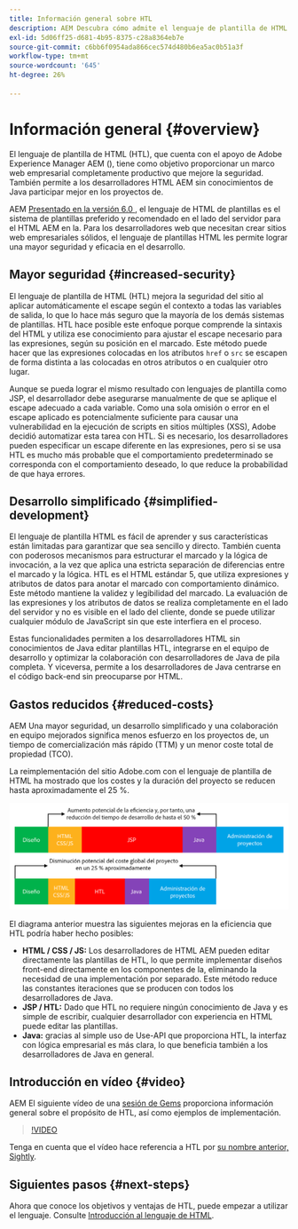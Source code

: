 ```yaml
---
title: Información general sobre HTL
description: AEM Descubra cómo admite el lenguaje de plantilla de HTML (HTL) para proporcionar un marco de trabajo web productivo a nivel empresarial que mejore la seguridad. Este marco permite a los desarrolladores HTML AEM sin conocimientos de Java participar mejor en los proyectos de la.
exl-id: 5d06ff25-d681-4b95-8375-c28a8364eb7e
source-git-commit: c6bb6f0954ada866cec574d480b6ea5ac0b51a3f
workflow-type: tm+mt
source-wordcount: '645'
ht-degree: 26%

---
```



# Información general {#overview}

El lenguaje de plantilla de HTML (HTL), que cuenta con el apoyo de Adobe Experience Manager AEM (), tiene como objetivo proporcionar un marco web empresarial completamente productivo que mejore la seguridad. También permite a los desarrolladores HTML AEM sin conocimientos de Java participar mejor en los proyectos de.

AEM [Presentado en la versión 6.0 ](history.md), el lenguaje de HTML de plantillas es el sistema de plantillas preferido y recomendado en el lado del servidor para el HTML AEM en la. Para los desarrolladores web que necesitan crear sitios web empresariales sólidos, el lenguaje de plantillas HTML les permite lograr una mayor seguridad y eficacia en el desarrollo.

## Mayor seguridad {#increased-security}

El lenguaje de plantilla de HTML (HTL) mejora la seguridad del sitio al aplicar automáticamente el escape según el contexto a todas las variables de salida, lo que lo hace más seguro que la mayoría de los demás sistemas de plantillas. HTL hace posible este enfoque porque comprende la sintaxis del HTML y utiliza ese conocimiento para ajustar el escape necesario para las expresiones, según su posición en el marcado. Este método puede hacer que las expresiones colocadas en los atributos `href` o `src` se escapen de forma distinta a las colocadas en otros atributos o en cualquier otro lugar.

Aunque se pueda lograr el mismo resultado con lenguajes de plantilla como JSP, el desarrollador debe asegurarse manualmente de que se aplique el escape adecuado a cada variable. Como una sola omisión o error en el escape aplicado es potencialmente suficiente para causar una vulnerabilidad en la ejecución de scripts en sitios múltiples (XSS), Adobe decidió automatizar esta tarea con HTL. Si es necesario, los desarrolladores pueden especificar un escape diferente en las expresiones, pero si se usa HTL es mucho más probable que el comportamiento predeterminado se corresponda con el comportamiento deseado, lo que reduce la probabilidad de que haya errores.

## Desarrollo simplificado {#simplified-development}

El lenguaje de plantilla HTML es fácil de aprender y sus características están limitadas para garantizar que sea sencillo y directo. También cuenta con poderosos mecanismos para estructurar el marcado y la lógica de invocación, a la vez que aplica una estricta separación de diferencias entre el marcado y la lógica. HTL es el HTML estándar 5, que utiliza expresiones y atributos de datos para anotar el marcado con comportamiento dinámico. Este método mantiene la validez y legibilidad del marcado. La evaluación de las expresiones y los atributos de datos se realiza completamente en el lado del servidor y no es visible en el lado del cliente, donde se puede utilizar cualquier módulo de JavaScript sin que este interfiera en el proceso.

Estas funcionalidades permiten a los desarrolladores HTML sin conocimientos de Java editar plantillas HTL, integrarse en el equipo de desarrollo y optimizar la colaboración con desarrolladores de Java de pila completa. Y viceversa, permite a los desarrolladores de Java centrarse en el código back-end sin preocuparse por HTML.

## Gastos reducidos {#reduced-costs}

AEM Una mayor seguridad, un desarrollo simplificado y una colaboración en equipo mejorados significa menos esfuerzo en los proyectos de, un tiempo de comercialización más rápido (TTM) y un menor coste total de propiedad (TCO).

La reimplementación del sitio Adobe.com con el lenguaje de plantilla de HTML ha mostrado que los costes y la duración del proyecto se reducen hasta aproximadamente el 25 %.

![Aumento y reducción de costes efectivo](assets/chlimage_1.png)

El diagrama anterior muestra las siguientes mejoras en la eficiencia que HTL podría haber hecho posibles:

* **HTML / CSS / JS:** Los desarrolladores de HTML AEM pueden editar directamente las plantillas de HTL, lo que permite implementar diseños front-end directamente en los componentes de la, eliminando la necesidad de una implementación por separado. Este método reduce las constantes iteraciones que se producen con todos los desarrolladores de Java.
* **JSP / HTL:** Dado que HTL no requiere ningún conocimiento de Java y es simple de escribir, cualquier desarrollador con experiencia en HTML puede editar las plantillas.
* **Java:** gracias al simple uso de Use-API que proporciona HTL, la interfaz con lógica empresarial es más clara, lo que beneficia también a los desarrolladores de Java en general.

## Introducción en vídeo {#video}

AEM El siguiente vídeo de una [sesión de Gems](https://experienceleague.adobe.com/en/docs/events/experience-manager-gems-recordings/gems2014/aem-introduction-to-htl) proporciona información general sobre el propósito de HTL, así como ejemplos de implementación.

>[!VIDEO](https://video.tv.adobe.com/v/19504/?quality=9)

Tenga en cuenta que el vídeo hace referencia a HTL por [su nombre anterior, Sightly](history.md).

## Siguientes pasos {#next-steps}

Ahora que conoce los objetivos y ventajas de HTL, puede empezar a utilizar el lenguaje. Consulte [Introducción al lenguaje de HTML](getting-started.md).
